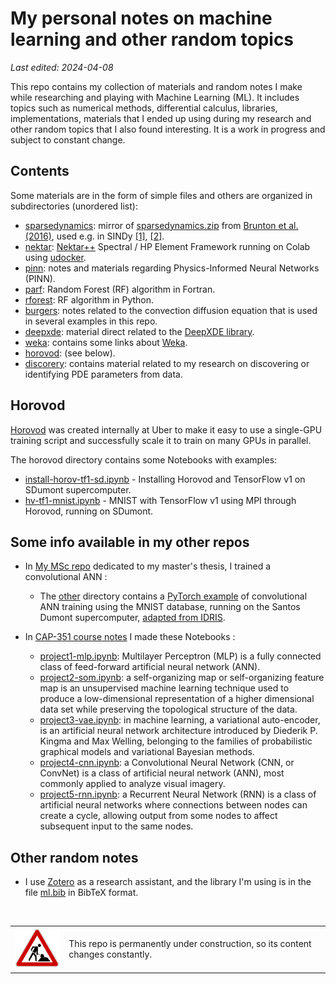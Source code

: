# My personal notes on machine learning and other random topics

*Last edited: 2024-04-08*

This repo contains my collection of materials and random notes I make while researching and playing with Machine Learning (ML). It includes topics such as numerical methods, differential calculus, libraries, implementations, materials that I ended up using during my research and other random topics that I also found interesting. It is a work in progress and subject to constant change.

## Contents

Some materials are in the form of simple files and others are organized in subdirectories (unordered list):

* [sparsedynamics](sparsedynamics): mirror of [sparsedynamics.zip](http://faculty.washington.edu/sbrunton/sparsedynamics.zip) from [Brunton et al.  (2016)](https://doi.org/10.1073/pnas.1517384113), used e.g. in SINDy [[1]](https://rajdandekar.github.io/SINDYExamples_Julia/), [[2]](https://pysindy.readthedocs.io/en/stable/examples/3_original_paper/example.html).
* [nektar](nektar): [Nektar++](https://www.nektar.info/) Spectral / HP Element Framework running on Colab using [udocker](https://indigo-dc.github.io/udocker/).
* [pinn](pinn): notes and materials regarding Physics-Informed Neural Networks (PINN).
* [parf](parf): Random Forest (RF) algorithm in Fortran.
* [rforest](rforest): RF algorithm in Python.
* [burgers](burgers): notes related to the convection diffusion equation that is used in several examples in this repo.
* [deepxde](deepxde): material direct related to the [DeepXDE library](https://deepxde.readthedocs.io).
* [weka](weka): contains some links about [Weka](https://www.cs.waikato.ac.nz/ml/weka/).
* [horovod](horovod): (see below).
* [discorery](discovery): contains material related to my research on discovering or identifying PDE parameters from data.

## Horovod

[Horovod](https://horovod.readthedocs.io/en/stable/) was created internally at Uber to make it easy to use a single-GPU training script and successfully scale it to train on many GPUs in parallel.

The horovod directory contains some Notebooks with examples:

* [install-horov-tf1-sd.ipynb](horovod/install-horov-tf1-sd.ipynb) - Installing Horovod and TensorFlow v1 on SDumont supercomputer.
* [hv-tf1-mnist.ipynb](horovod/hv-tf1-mnist.ipynb) - MNIST with TensorFlow v1 using MPI through Horovod, running on SDumont.

## Some info available in my other repos

* In [My MSc repo](https://github.com/efurlanm/msc22) dedicated to my master's thesis, I trained a convolutional ANN :
  
  * The [other](https://github.com/efurlanm/msc22/tree/main/other) directory contains a [PyTorch example](https://github.com/efurlanm/msc22/blob/main/other/pytorch.ipynb) of convolutional ANN training using the MNIST database, running on the Santos Dumont supercomputer, [adapted from IDRIS](http://www.idris.fr/eng/jean-zay/gpu/jean-zay-gpu-torch-multi-eng.html).

* In [CAP-351 course notes](https://github.com/efurlanm/351) I made these Notebooks :
  
  * [project1-mlp.ipynb](https://github.com/efurlanm/351/blob/main/project1-mlp.ipynb): Multilayer Perceptron (MLP) is a fully connected class of feed-forward artificial neural network (ANN).
  * [project2-som.ipynb](https://github.com/efurlanm/351/blob/main/project2-som.ipynb): a self-organizing map or self-organizing feature map is an unsupervised machine learning technique used to produce a low-dimensional representation of a higher dimensional data set while preserving the topological structure of the data.
  * [project3-vae.ipynb](https://github.com/efurlanm/351/blob/main/project3-vae.ipynb): in machine learning, a variational auto-encoder, is an artificial neural network architecture introduced by Diederik P. Kingma and Max Welling, belonging to the families of probabilistic graphical models and variational Bayesian methods.
  * [project4-cnn.ipynb](https://github.com/efurlanm/351/blob/main/project4-cnn.ipynb): a Convolutional Neural Network (CNN, or ConvNet) is a class of artificial neural network (ANN), most commonly applied to analyze visual imagery.
  * [project5-rnn.ipynb](https://github.com/efurlanm/351/blob/main/project5-rnn.ipynb): a Recurrent Neural Network (RNN) is a class of artificial neural networks where connections between nodes can create a cycle, allowing output from some nodes to affect subsequent input to the same nodes.

## Other random notes

* I use [Zotero](https://www.zotero.org/) as a research assistant, and the library I'm using is in the file [ml.bib](ml.bib) in BibTeX format.

<br>

<table>
  <tr>
    <td><img src="img/construction.gif"></td>
    <td>This repo is permanently under construction, so its content changes constantly.</td>
  </tr>
</table>
